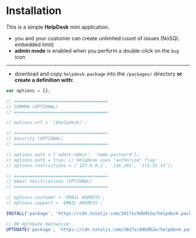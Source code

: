# Installation

This is a simple __HelpDesk__ mini application.

- you and your customer can create unlimited count of issues (NoSQL embedded limit)
- __admin mode__ is enabled when you perform a double-click on the `bug` icon

---

- download and copy `helpdesk.package` into the `/packages/` directory __or create a definition with:__

```javascript
var options = {};

// ====================================
// COMMON (OPTIONAL)
// ====================================

// options.url = '/$helpdesk/';

// ====================================
// Security (OPTIONAL)
// ====================================

// options.auth = ['admin:admin', 'name:password'];
// options.auth = true; // HelpDesk uses "authorize" flag
// options.restrictions = ['127.0.0.1', '138.201', '172.31.33'];

// ====================================
// Email notifications (OPTIONAL)
// ====================================

// options.customer = 'EMAIL ADDRESS';
// options.support = 'EMAIL ADDRESS';

INSTALL('package', 'https://cdn.totaljs.com/2017xc9db052e/helpdesk.package', options);

// OR UpToDate mechanism:
UPTODATE('package', 'https://cdn.totaljs.com/2017xc9db052e/helpdesk.package', options, '1 week');
```